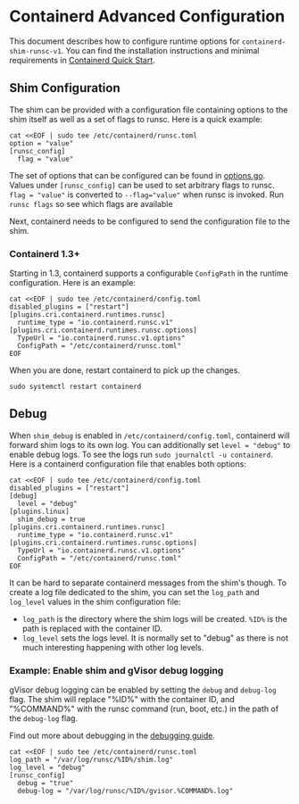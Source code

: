 # Containerd Advanced Configuration

This document describes how to configure runtime options for
`containerd-shim-runsc-v1`. You can find the installation instructions and
minimal requirements in [Containerd Quick Start](./quick_start.md).

## Shim Configuration

The shim can be provided with a configuration file containing options to the
shim itself as well as a set of flags to runsc. Here is a quick example:

```shell
cat <<EOF | sudo tee /etc/containerd/runsc.toml
option = "value"
[runsc_config]
  flag = "value"
```

The set of options that can be configured can be found in
[options.go](https://cs.opensource.google/gvisor/gvisor/+/master:pkg/shim/options.go).
Values under `[runsc_config]` can be used to set arbitrary flags to runsc.
`flag = "value"` is converted to `--flag="value"` when runsc is invoked. Run
`runsc flags` so see which flags are available

Next, containerd needs to be configured to send the configuration file to the
shim.

### Containerd 1.3+

Starting in 1.3, containerd supports a configurable `ConfigPath` in the runtime
configuration. Here is an example:

```shell
cat <<EOF | sudo tee /etc/containerd/config.toml
disabled_plugins = ["restart"]
[plugins.cri.containerd.runtimes.runsc]
  runtime_type = "io.containerd.runsc.v1"
[plugins.cri.containerd.runtimes.runsc.options]
  TypeUrl = "io.containerd.runsc.v1.options"
  ConfigPath = "/etc/containerd/runsc.toml"
EOF
```

When you are done, restart containerd to pick up the changes.

```shell
sudo systemctl restart containerd
```

## Debug

When `shim_debug` is enabled in `/etc/containerd/config.toml`, containerd will
forward shim logs to its own log. You can additionally set `level = "debug"` to
enable debug logs. To see the logs run `sudo journalctl -u containerd`. Here is
a containerd configuration file that enables both options:

```shell
cat <<EOF | sudo tee /etc/containerd/config.toml
disabled_plugins = ["restart"]
[debug]
  level = "debug"
[plugins.linux]
  shim_debug = true
[plugins.cri.containerd.runtimes.runsc]
  runtime_type = "io.containerd.runsc.v1"
[plugins.cri.containerd.runtimes.runsc.options]
  TypeUrl = "io.containerd.runsc.v1.options"
  ConfigPath = "/etc/containerd/runsc.toml"
EOF
```

It can be hard to separate containerd messages from the shim's though. To create
a log file dedicated to the shim, you can set the `log_path` and `log_level`
values in the shim configuration file:

-   `log_path` is the directory where the shim logs will be created. `%ID%` is
    the path is replaced with the container ID.
-   `log_level` sets the logs level. It is normally set to "debug" as there is
    not much interesting happening with other log levels.

### Example: Enable shim and gVisor debug logging

gVisor debug logging can be enabled by setting the `debug` and `debug-log` flag.
The shim will replace "%ID%" with the container ID, and "%COMMAND%" with the
runsc command (run, boot, etc.) in the path of the `debug-log` flag.

Find out more about debugging in the [debugging guide](../debugging.md).

```shell
cat <<EOF | sudo tee /etc/containerd/runsc.toml
log_path = "/var/log/runsc/%ID%/shim.log"
log_level = "debug"
[runsc_config]
  debug = "true"
  debug-log = "/var/log/runsc/%ID%/gvisor.%COMMAND%.log"
```
